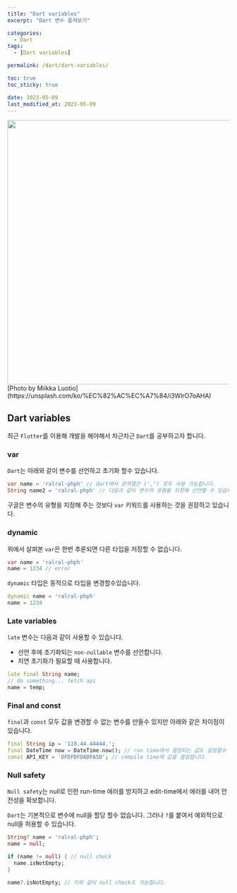 ```yaml
---
title: "Dart variables"
excerpt: "Dart 변수 훔쳐보기"

categories:
  - Dart
tags:
  - [Dart variables]

permalink: /dart/dart-variables/

toc: true
toc_sticky: true

date: 2023-05-09
last_modified_at: 2023-05-09
---
```

<img src="/assets/images/posts_img/dart/miikka-luotio-i3WlrO7oAHA-unsplash.jpg" width="600">
[Photo by Miikka Luotio](https://unsplash.com/ko/%EC%82%AC%EC%A7%84/i3WlrO7oAHA)  
  
  


## Dart variables
최근 `Flutter`를 이용해 개발을 해야해서 차근차근 `Dart`를 공부하고자 합니다.   
   
### var
 
 `Dart`는 아래와 같이 변수를 선언하고 초기화 할수 있습니다. 
 
 ``` dart
 var name = 'ralral-phph' // dart에서 문자열은 (',") 모두 사용 가능합니다.
 String name2 = 'ralral-phph' // 다음과 같이 변수의 유형을 지정해 선언할 수 있습니다. 
 
 ```
 
구글은 변수의 유형을 지정해 주는 것보다 `var` 키워드를 사용하는 것을 권장하고 있습니다. 
  
  

### dynamic

위에서 살펴본 `var`은 한번 추론되면 다른 타입을 저장할 수 없습니다. 

``` dart
var name = 'ralral-phph'
name = 1234 // error
```

`dynamic` 타입은 동적으로 타입을 변경할수있습니다. 

```dart
dynamic name = 'ralral-phph'
name = 1234 
```
  
  
### Late variables

`late` 변수는 다음과 같이 사용할 수 있습니다. 
- 선언 후에 초기화되는 `non-nullable` 변수를 선언합니다.
- 지연 초기화가 필요할 때 사용합니다. 

``` dart 
late final String name; 
// do something... fetch api 
name = temp;
```

### Final and const
`final`과 `const` 모두 값을 변경할 수 없는 변수를 만들수 있지만 아래와 같은 차이점이 있습니다.

``` dart
final String ip = '110.44.44444.'; 
final DateTime now = DateTime.now(); // run time에서 결정되는 값도 설정할수 있어요
const API_KEY = 'DFDFDFDADFASD'; // compile time에 값을 결정합니다.
```
  
  
### Null safety
`Null safety`는 null로 인한 run-time 에러를 방지하고 edit-time에서 에러를 내어 안전성을 확보합니다.  

`Dart`는 기본적으로 변수에 null을 할당 할수 없습니다. 그러나 `?`를 붙여서 예외적으로 null을 허용할 수 있습니다.

``` dart
String? name = 'ralral-phph';
name = null;

if (name != null) { // null check
  name.isNotEmpty;
}

name?.isNotEmpty; // 이와 같이 null check도 가능합니다.
```
